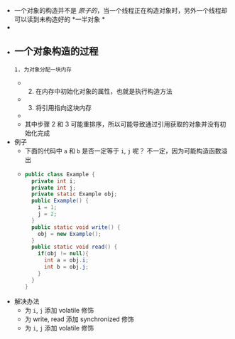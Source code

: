 - 一个对象的构造并不是 *原子的*，当一个线程正在构造对象时，另外一个线程却可以读到未构造好的 *一半对象 *
-
- 一个对象构造的过程
	-
	  1. 为对象分配一块内存
	-
	  2. 在内存中初始化对象的属性，也就是执行构造方法
	-
	  3. 将引用指向这块内存
	-
	- 其中步骤 2 和 3 可能重排序，所以可能导致通过引用获取的对象并没有初始化完成
- 例子
	- 下面的代码中 `a` 和 `b` 是否一定等于 `i`, `j` 呢？
	  不一定，因为可能构造函数溢出
	- ```java
	  public class Example {
	    private int i;
	    private int j;
	    private static Example obj;
	    public Example() {
	      i = 1;
	      j = 2;
	    }
	    public static void write() {
	      obj = new Example();
	    }
	    public static void read() {
	      if(obj != null){
	        int a = obj.i;
	        int b = obj.j;
	      }
	    }
	  }
	  ```
- 解决办法
	- 为 `i`, `j` 添加 volatile 修饰
	- 为 write, read 添加 synchronized 修饰
	- 为 `i`, `j` 添加 volatile 修饰